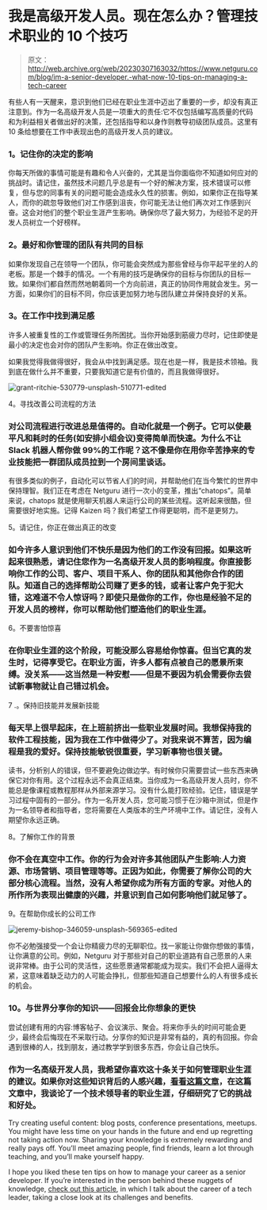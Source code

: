 # 我是高级开发人员。现在怎么办？管理技术职业的 10 个技巧

> 原文：<http://web.archive.org/web/20230307163032/https://www.netguru.com/blog/im-a-senior-developer.-what-now-10-tips-on-managing-a-tech-career>

 有些人有一天醒来，意识到他们已经在职业生涯中迈出了重要的一步，却没有真正注意到。作为一名高级开发人员是一项重大的责任:它不仅包括编写高质量的代码和为利益相关者做出好的决策，还包括指导和以身作则教导初级团队成员。这里有 10 条给想要在工作中表现出色的高级开发人员的建议。 

### 1。记住你的决定的影响

你每天所做的事情可能是有趣和令人兴奋的，尤其是当你面临你不知道如何应对的挑战时。请记住，虽然技术问题几乎总是有一个好的解决方案，技术错误可以修复，但与您的同事有关的问题可能会造成永久性的损害。例如，如果你正在指导某人，而你的疏忽导致他们对工作感到沮丧，你可能无法让他们再次对工作感到兴奋。这会对他们的整个职业生涯产生影响。确保你尽了最大努力，为经验不足的开发人员树立一个好榜样。

### 2。最好和你管理的团队有共同的目标

如果你发现自己在领导一个团队，你可能会突然成为那些曾经与你平起平坐的人的老板。那是一个棘手的情况。一个有用的技巧是确保你的目标与你团队的目标一致。如果你们都自然而然地朝着同一个方向前进，真正的协同作用就会发生。另一方面，如果你们的目标不同，你应该更加努力地与团队建立并保持良好的关系。

### 3。在工作中找到满足感

许多人被重复性的工作或管理任务所困扰。当你开始感到筋疲力尽时，记住即使是最小的决定也会对你的团队产生影响。你正在做出改变。

如果我觉得我做得很好，我会从中找到满足感。现在也是一样，我是技术领袖。我到底在做什么并不重要，只要我知道它是有价值的，而且我做得很好。

![grant-ritchie-530779-unsplash-510771-edited](img/b6d740e98ef63afdd8eb01b08d0b9ab8.png)

4。寻找改善公司流程的方法

### 对公司流程进行改进总是值得的。自动化就是一个例子。它可以使最平凡和耗时的任务(如安排小组会议)变得简单而快速。为什么不让 Slack 机器人帮你做 99%的工作呢？这不像是你在用你辛苦挣来的专业技能把一群团队成员拉到一个房间里谈话。

有很多类似的例子，自动化可以节省人们的时间，并帮助他们在当今繁忙的世界中保持理智。我们正在考虑在 Netguru 进行一次小的变革，推出“chatops”。简单来说，chatops 就是使用聊天机器人来运行公司的某些流程。这听起来很酷，但需要很好地实施。记得 Kaizen 吗？我们希望工作得更聪明，而不是更努力。

5。请记住，你正在做出真正的改变

### 如今许多人意识到他们不快乐是因为他们的工作没有回报。如果这听起来很熟悉，请记住您作为一名高级开发人员的影响程度。你直接影响你工作的公司、客户、项目干系人、你的团队和其他你合作的团队。知道自己的选择帮助公司赚了更多的钱，或者让客户免于犯大错，这难道不令人惊讶吗？即使只是做你的工作，你也是经验不足的开发人员的榜样，你可以帮助他们塑造他们的职业生涯。

6。不要害怕惊喜

### 在你职业生涯的这个阶段，可能没那么容易给你惊喜。但当它真的发生时，记得享受它。在职业方面，许多人都有点被自己的愿景所束缚。没关系——这当然是一种安慰——但是不要因为机会需要你去尝试新事物就让自己错过机会。

7 .。保持旧技能并发展新技能

### 每天早上很早起床，在上班前挤出一些职业发展时间。我想保持我的软件工程技能，因为我在工作中做得少了。对我来说不算苦，因为编程是我的爱好。保持技能敏锐很重要，学习新事物也很关键。

读书，分析别人的错误，但不要避免边做边学。有时候你只需要尝试一些东西来确保它对你有用。这个过程永远不会真正结束。当你成为一名高级开发人员时，你不能总是像课程或教程那样从外部来源学习。没有什么能打败经验。记住，错误是学习过程中固有的一部分。作为一名开发人员，您可能习惯于在沙箱中测试，但是作为一名领导者和指导者，您将需要在人类版本的生产环境中工作。请记住，没有人期望你永远正确。

8。了解你工作的背景

### 你不会在真空中工作。你的行为会对许多其他团队产生影响:人力资源、市场营销、项目管理等等。正因为如此，你需要了解你公司的大部分核心流程。当然，没有人希望你成为所有方面的专家。对他人的所作所为表现出健康的兴趣，并意识到自己如何影响他们就足够了。

9。在帮助你成长的公司工作

![jeremy-bishop-346059-unsplash-569365-edited](img/b29ad2a4b7bcc751b9b202cbe0c568ef.png)

你不必勉强接受一个会让你精疲力尽的无聊职位。找一家能让你做你想做的事情，让你满意的公司。例如，Netguru 对于那些对自己的职业道路有自己愿景的人来说非常棒。由于公司的灵活性，这些愿景通常都能成为现实。我们不会把人逼得太紧，这意味着缺乏动力的人可能会挣扎，但那些知道自己想要什么的人有很多成长的机会。

### 10。与世界分享你的知识——回报会比你想象的更快

尝试创建有用的内容:博客帖子、会议演示、聚会。将来你手头的时间可能会更少，最终会后悔现在不采取行动。分享你的知识是非常有益的，真的有回报。你会遇到很棒的人，找到朋友，通过教学学到很多东西，你会让自己快乐。

### 作为一名高级开发人员，我希望你喜欢这十条关于如何管理职业生涯的建议。如果你对这些知识背后的人感兴趣，[看看这篇文章](/web/20220929110942/https://www.netguru.com/blog/i-manage-100-developers.-how-did-it-happen-what-are-the-key-challenges-read-barteks-story)，在这篇文章中，我谈论了一个技术领导者的职业生涯，仔细研究了它的挑战和好处。

Try creating useful content: blog posts, conference presentations, meetups. You might have less time on your hands in the future and end up regretting not taking action now. Sharing your knowledge is extremely rewarding and really pays off. You’ll meet amazing people, find friends, learn a lot through teaching, and you’ll make yourself happy.

I hope you liked these ten tips on how to manage your career as a senior developer. If you’re interested in the person behind these nuggets of knowledge, [check out this article](/web/20220929110942/https://www.netguru.com/blog/i-manage-100-developers.-how-did-it-happen-what-are-the-key-challenges-read-barteks-story), in which I talk about the career of a tech leader, taking a close look at its challenges and benefits.